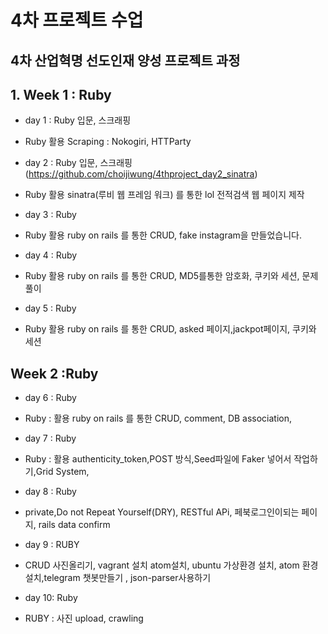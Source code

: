 # 4차 프로젝트 수업
4차 산업혁명 선도인재 양성 프로젝트 과정
---
## 1. Week 1 : Ruby
- day 1 : Ruby 입문, 스크래핑
 * Ruby 활용 Scraping : Nokogiri, HTTParty
- day 2 : Ruby 입문, 스크래핑 (https://github.com/choijiwung/4thproject_day2_sinatra)
 * Ruby 활용 sinatra(루비 웹 프레임 워크) 를 통한 lol 전적검색 웹 페이지 제작
- day 3 : Ruby
 * Ruby 활용 ruby on rails 를 통한 CRUD, fake instagram을 만들었습니다.
- day 4 : Ruby
 * Ruby 활용 ruby on rails 를 통한 CRUD, MD5를통한 암호화, 쿠키와 세션, 문제풀이
- day 5 : Ruby
 * Ruby 활용 ruby on rails 를 통한 CRUD, asked 페이지,jackpot페이지, 쿠키와 세션
## Week 2 :Ruby
- day 6 : Ruby
* Ruby : 활용  ruby on rails 를 통한 CRUD, comment, DB association, 
- day 7 : Ruby
* Ruby : 활용 authenticity_token,POST 방식,Seed파일에 Faker 넣어서 작업하기,Grid System,
- day 8 : Ruby
* private,Do not Repeat Yourself(DRY), RESTful APi, 페북로그인이되는 페이지, rails data confirm
- day 9 : RUBY
* CRUD 사진올리기, vagrant 설치 atom설치, ubuntu 가상환경 설치, atom 환경설치,telegram 챗봇만들기 , json-parser사용하기 
- day 10: Ruby
* RUBY : 사진 upload, crawling
